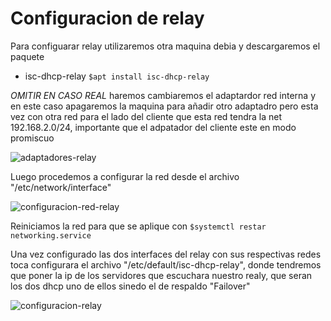 # Configuracion de relay

Para configuarar relay utilizaremos otra maquina debia y descargaremos el paquete

- isc-dhcp-relay `$apt install isc-dhcp-relay`
![]()

*OMITIR EN CASO REAL* haremos cambiaremos el adaptardor red interna y en este caso apagaremos la maquina para añadir otro adaptadro pero esta vez con otra red para el lado 
del cliente que esta red tendra la net 192.168.2.0/24, importante que el adpatador del cliente este en modo promiscuo

![adaptadores-relay](../)

Luego procedemos a configurar la red desde el archivo "/etc/network/interface"

![configuracion-red-relay](../)

Reiniciamos la red para que se aplique con `$systemctl restar networking.service`

Una vez configurado las dos interfaces del relay con sus respectivas redes toca configurara el archivo "/etc/default/isc-dhcp-relay", donde tendremos que poner la ip de los servidores que escuchara nuestro realy, que seran los dos dhcp uno de ellos sinedo el de respaldo "Failover"

![configuracion-relay](../)
